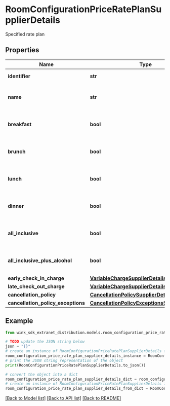 # RoomConfigurationPriceRatePlanSupplierDetails

Specified rate plan

## Properties

Name | Type | Description | Notes
------------ | ------------- | ------------- | -------------
**identifier** | **str** | Rate plan identifier | 
**name** | **str** | Provides the name of the rate plan. | 
**breakfast** | **bool** | When true, indicates breakfast is included. | [default to False]
**brunch** | **bool** | When true, indicates brunch is included. | [default to False]
**lunch** | **bool** | When true, indicates lunch is included. | [default to False]
**dinner** | **bool** | When true, indicates dinner is included. | [default to False]
**all_inclusive** | **bool** | Everything included except alcohol | [default to False]
**all_inclusive_plus_alcohol** | **bool** | Everything included with alcohol | [default to False]
**early_check_in_charge** | [**VariableChargeSupplierDetails**](VariableChargeSupplierDetails.md) |  | [optional] 
**late_check_out_charge** | [**VariableChargeSupplierDetails**](VariableChargeSupplierDetails.md) |  | [optional] 
**cancellation_policy** | [**CancellationPolicySupplierDetails**](CancellationPolicySupplierDetails.md) |  | [optional] 
**cancellation_policy_exceptions** | [**CancellationPolicyExceptionsSupplierDetails**](CancellationPolicyExceptionsSupplierDetails.md) |  | [optional] 

## Example

```python
from wink_sdk_extranet_distribution.models.room_configuration_price_rate_plan_supplier_details import RoomConfigurationPriceRatePlanSupplierDetails

# TODO update the JSON string below
json = "{}"
# create an instance of RoomConfigurationPriceRatePlanSupplierDetails from a JSON string
room_configuration_price_rate_plan_supplier_details_instance = RoomConfigurationPriceRatePlanSupplierDetails.from_json(json)
# print the JSON string representation of the object
print(RoomConfigurationPriceRatePlanSupplierDetails.to_json())

# convert the object into a dict
room_configuration_price_rate_plan_supplier_details_dict = room_configuration_price_rate_plan_supplier_details_instance.to_dict()
# create an instance of RoomConfigurationPriceRatePlanSupplierDetails from a dict
room_configuration_price_rate_plan_supplier_details_from_dict = RoomConfigurationPriceRatePlanSupplierDetails.from_dict(room_configuration_price_rate_plan_supplier_details_dict)
```
[[Back to Model list]](../README.md#documentation-for-models) [[Back to API list]](../README.md#documentation-for-api-endpoints) [[Back to README]](../README.md)


